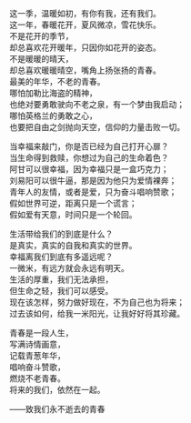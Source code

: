 这一季，温暖如初，有你有我，还有我们。<br/>
这一年，春暖花开，夏风微凉，雪花快乐。<br/>
不是花开的季节，<br/>
却总喜欢花开暖年，只因你如花开的姿态。<br/>
不是暖暖的晴天，<br/>
却总喜欢暖暖晴空，嘴角上扬张扬的青春。<br/>
最美的年华，不老的青春。<br/>
哪怕加勒比海盗的精神，<br/>
也绝对要勇敢驶向不老之泉，有一个梦由我启动；<br/>
哪怕英格兰的勇敢之心，<br/>
也要把自由之剑抛向天空，信仰的力量击败一切。<br/>

当幸福来敲门，你是否已经为自己打开心扉？<br/>
当生命得到救赎，你想过为自己的生命着色？<br/>
阿甘可以很幸福，因为幸福只是一盒巧克力；<br/>
刘易阳可以很牛逼，那是因为他只为爱情裸奔；<br/>
青年人的友情，或者是爱，只为奋斗唱响赞歌；<br/>
假如世界可逆，距离只是一个谎言；<br/>
假如爱有天意，时间只是一个轮回。<br/>

生活带给我们的到底是什么？<br/>
是真实，真实的自我和真实的世界。<br/>
幸福离我们到底有多遥远呢？<br/>
一微米，有远方就会永远有明天。<br/>
生活的厚重，我们无法承担，<br/>
但生命之轻，我们可以感受。<br/>
现在该怎样，努力做好现在，不为自己也为将来；<br/>
过去该如何，给我一米阳光，让我好好将其珍藏。<br/>

青春是一段人生，<br/>
写满诗情画意，<br/>
记载青葱年华，<br/>
唱响奋斗赞歌，<br/>
燃烧不老青春。<br/>
将来的我们，依然在一起。<br/>

——致我们永不逝去的青春